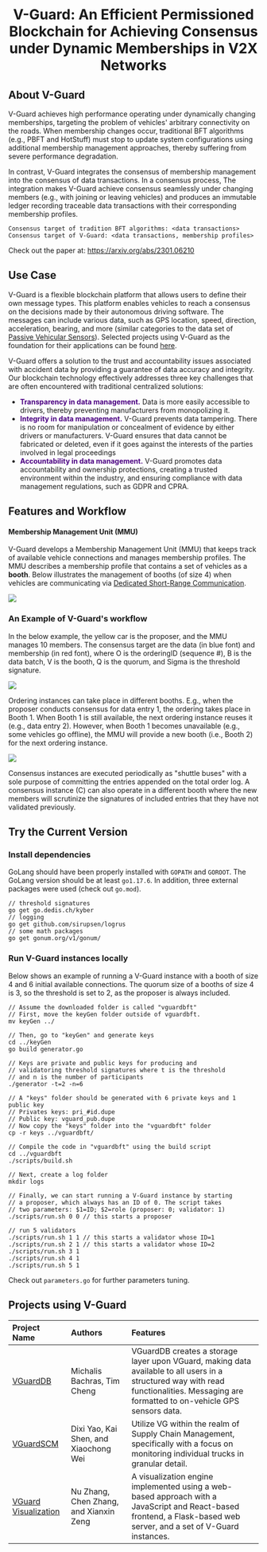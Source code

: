 <h1 align="center"> V-Guard: An Efficient Permissioned Blockchain for Achieving Consensus under Dynamic Memberships in V2X Networks </h1>


## About V-Guard

V-Guard achieves high performance operating under dynamically changing memberships, targeting the problem of vehicles' arbitrary connectivity on the roads. When membership changes occur, traditional BFT algorithms (e.g., PBFT and HotStuff) must stop to update system configurations using additional membership management approaches, thereby suffering from severe performance degradation.

In contrast, V-Guard integrates the consensus of membership management into the consensus of data transactions. In a consensus process, The integration makes V-Guard achieve consensus seamlessly under changing members (e.g., with joining or leaving vehicles) and produces an immutable ledger recording traceable data transactions with their corresponding membership profiles.

    Consensus target of tradition BFT algorithms: <data transactions>
    Consensus target of V-Guard: <data transactions, membership profiles>

Check out the paper at: https://arxiv.org/abs/2301.06210

## Use Case
V-Guard is a flexible blockchain platform that allows users to define their own message types. This platform enables vehicles to reach a consensus on the decisions made by their autonomous driving software. The messages can include various data, such as GPS location, speed, direction, acceleration, bearing, and more (similar categories to the data set of
[Passive Vehicular Sensors](https://www.kaggle.com/datasets/jefmenegazzo/pvs-passive-vehicular-sensors-datasets?resource=download-directory)). Selected projects using V-Guard as the foundation for their applications can be found [here](https://github.com/vguardbc/vguardbft#projects-using-v-guard).

V-Guard offers a solution to the trust and accountability issues associated with accident data by providing a guarantee of data accuracy and integrity. Our blockchain technology effectively addresses three key challenges that are often encountered with traditional centralized solutions:

- <span style="color:indigo;">**Transparency in data management.</span>** Data is more easily accessible to drivers, thereby preventing manufacturers from monopolizing it.
- <span style="color:indigo;">**Integrity in data management.</span>** V-Guard prevents data tampering. There is no room for manipulation or concealment of evidence by either drivers or manufacturers. V-Guard ensures that data cannot be fabricated or deleted, even if it goes against the interests of the parties involved in legal proceedings
- <span style="color:indigo;">**Accountability in data management.</span>** V-Guard promotes data accountability and ownership protections, creating a trusted environment within the industry, and ensuring compliance with data management regulations, such as GDPR and CPRA.

## Features and Workflow

#### Membership Management Unit (MMU)
V-Guard develops a Membership Management Unit (MMU) that keeps track of available vehicle connections and manages membership profiles. The MMU describes a membership profile that contains a set of vehicles as a **booth**. Below illustrates the management of booths (of size 4) when vehicles are communicating via [Dedicated Short-Range Communication](https://en.wikipedia.org/wiki/Dedicated_short-range_communications).

![](./docs/booths.gif)

### An Example of V-Guard's workflow
In the below example, the yellow car is the proposer, and the MMU manages 10 members. The consensus target are the data (in blue font) and membership (in red font), where O is the orderingID (sequence #), B is the data batch, V is the booth, Q is the quorum, and Sigma is the threshold signature.

![](./docs/mmu-ordering.png)

Ordering instances can take place in different booths. E.g., when the proposer conducts consensus for data entry 1, the ordering takes place in Booth 1. When Booth 1 is still available, the next ordering instance reuses it (e.g., data entry 2). However, when Booth 1 becomes unavailable (e.g., some vehicles go offline), the MMU will provide a new booth (i.e., Booth 2) for the next ordering instance.

![](./docs/mmu-consensus.png)

Consensus instances are executed periodically as "shuttle buses" with a sole purpose of committing the entries appended on the total order log. A consensus instance (C) can also operate in a different booth where the new members will scrutinize the signatures of included entries that they have not validated previously.

## Try the Current Version

### Install dependencies
GoLang should have been properly installed with `GOPATH` and `GOROOT`. The GoLang version should be at least `go1.17.6`. In addition, three external packages were used (check out `go.mod`).

    // threshold signatures
    go get go.dedis.ch/kyber
    // logging
    go get github.com/sirupsen/logrus
    // some math packages
    go get gonum.org/v1/gonum/

### Run V-Guard instances locally
Below shows an example of running a V-Guard instance with a booth of size 4 and 6 initial available connections. The quorum size of a booths of size 4 is 3, so the threshold is set to 2, as the proposer is always included.
    
    // Assume the downloaded folder is called "vguardbft"
    // First, move the keyGen folder outside of vguardbft.
    mv keyGen ../
    
    // Then, go to "keyGen" and generate keys
    cd ../keyGen
    go build generator.go
    
    // Keys are private and public keys for producing and 
    // validatoring threshold signatures where t is the threshold
    // and n is the number of participants
    ./generator -t=2 -n=6
    
    // A "keys" folder should be generated with 6 private keys and 1 public key
    // Privates keys: pri_#id.dupe
    // Public key: vguard_pub.dupe
    // Now copy the "keys" folder into the "vguardbft" folder
    cp -r keys ../vguardbft/
    
    // Compile the code in "vguardbft" using the build script
    cd ../vguardbft
    ./scripts/build.sh

    // Next, create a log folder
    mkdir logs
    
    // Finally, we can start running a V-Guard instance by starting
    // a proposer, which always has an ID of 0. The script takes 
    // two parameters: $1=ID; $2=role (proposer: 0; validator: 1)
    ./scripts/run.sh 0 0 // this starts a proposer

    // run 5 validators
    ./scripts/run.sh 1 1 // this starts a validator whose ID=1
    ./scripts/run.sh 2 1 // this starts a validator whose ID=2
    ./scripts/run.sh 3 1
    ./scripts/run.sh 4 1
    ./scripts/run.sh 5 1


Check out `parameters.go` for further parameters tuning.

## Projects using V-Guard
| Project Name                                                 | Authors                                | Features                                                                                                                                                                                |
|:-------------------------------------------------------------|:---------------------------------------|:----------------------------------------------------------------------------------------------------------------------------------------------------------------------------------------|
| [VGuardDB](https://github.com/timchenggu123/vguard_db)       | Michalis Bachras, Tim Cheng            | VGuardDB creates a storage layer upon VGuard, making data available to all users in a structured way with read functionalities. Messaging are formatted to on-vehicle GPS sensors data. |
| [VGuardSCM](https://github.com/anlowee/vguardbft)            | Dixi Yao, Kai Shen, and Xiaochong Wei  | Utilize VG within the realm of Supply Chain Management, specifically with a focus on monitoring individual trucks in granular detail.                                                   |
| [VGuard Visualization](https://github.com/anlowee/vguardbft) | Nu Zhang, Chen Zhang, and Xianxin Zeng | A visualization engine implemented using a web-based approach with a JavaScript and React-based frontend, a Flask-based web server, and a set of V-Guard instances.                     |